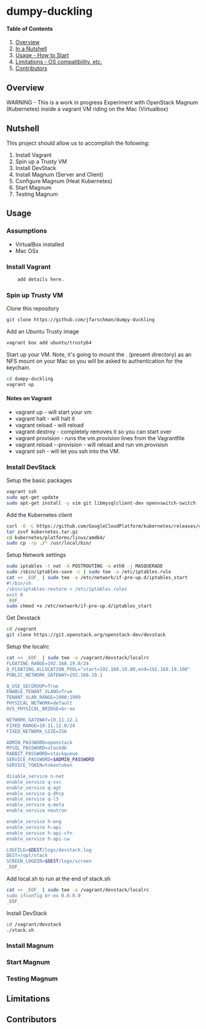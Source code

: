 # dumpy-duckling

#### Table of Contents

1. [Overview](#overview)
2. [In a Nutshell](#Nutshell)
3. [Usage - How to Start](#usage)
4. [Limitations - OS compatibility, etc.](#limitations)
5. [Contributors](#contributors)

## Overview
WARNING - This is a work in progress
Experiment with OpenStack Magnum (Kubernetes) inside a vagrant VM riding
on the Mac (Virtualbox)

## Nutshell
This project should allow us to accomplish the following:

  1) Install Vagrant
  2) Spin up a Trusty VM
  3) Install DevStack
  4) Install Magnum (Server and Client)
  5) Configure Magnum (Heat Kubernetes)
  6) Start Magnum
  7) Testing Magnum

## Usage


### Assumptions

* VirtualBox installed
* Mac OSx

### Install Vagrant

```bash
    add details here.
```
### Spin up Trusty VM
Clone this repository
```bash
git clone https://github.com/jfarschman/dumpy-duckling
```
Add an Ubuntu Trusty image
```bash
vagrant box add ubuntu/trusty64
```
Start up your VM.  Note, it's going to mount the . (present directory) as
an NFS mount on your Mac so you will be asked to authentication for the 
keychain.
```bash
cd dumpy-duckling
vagrant up
```

#### Notes on Vagrant

* vagrant up - will start your vm
* vagrant halt - will halt it
* vagrant reload - will reload
* vagrant destroy - completely removes it so you can start over
* vagrant provision - runs the vm.provision lines from the Vagrantfile
* vagrant reload --provision - will reload and run vm.provision
* vagrant ssh - will let you ssh into the VM.

### Install DevStack
Setup the basic packages
```bash
vagrant ssh
sudo apt-get update
sudo apt-get install -y vim git libmysqlclient-dev openvswitch-switch
```
Add the Kubernetes client
```bash
curl -O -L https://github.com/GoogleCloudPlatform/kubernetes/releases/download/v0.16.0/kubernetes.tar.gz
tar zxvf kubernetes.tar.gz
cd kubernetes/platforms/linux/amd64/
sudo cp -rp ./* /usr/local/bin/
```
Setup Network settings
```bash
sudo iptables -t nat -A POSTROUTING -o eth0 -j MASQUERADE
sudo /sbin/iptables-save -c | sudo tee -a /etc/iptables.rule
cat << _EOF_ | sudo tee -a /etc/network/if-pre-up.d/iptables_start
#!/bin/sh
/sbin/iptables-restore < /etc/iptables.rules
exit 0
_EOF_
sudo chmod +x /etc/network/if-pre-up.d/iptables_start
```
Get Devstack
```bash
cd /vagrant
git clone https://git.openstack.org/openstack-dev/devstack
```
Setup the localrc
```bash
cat << _EOF_ | sudo tee -a /vagrant/devstack/localrc
FLOATING_RANGE=192.168.19.0/24
Q_FLOATING_ALLOCATION_POOL="start=192.168.19.80,end=192.168.19.100"
PUBLIC_NETWORK_GATEWAY=192.168.19.1

Q_USE_SECGROUP=True
ENABLE_TENANT_VLANS=True
TENANT_VLAN_RANGE=1000:1999
PHYSICAL_NETWORK=default
OVS_PHYSICAL_BRIDGE=br-ex

NETWORK_GATEWAY=10.11.12.1
FIXED_RANGE=10.11.12.0/24
FIXED_NETWORK_SIZE=256

ADMIN_PASSWORD=openstack
MYSQL_PASSWORD=stackdb
RABBIT_PASSWORD=stackqueue
SERVICE_PASSWORD=$ADMIN_PASSWORD
SERVICE_TOKEN=tokentoken

disable_service n-net
enable_service q-svc
enable_service q-agt
enable_service q-dhcp
enable_service q-l3
enable_service q-meta
enable_service neutron

enable_service h-eng
enable_service h-api
enable_service h-api-cfn
enable_service h-api-cw

LOGFILE=$DEST/logs/devstack.log
DEST=/opt/stack
SCREEN_LOGDIR=$DEST/logs/screen
_EOF_
```
Add local.sh to run at the end of stack.sh
```bash
cat << _EOF_ | sudo tee -a /vagrant/devstack/localrc
sudo ifconfig br-ex 0.0.0.0
_EOF_
```
Install DevStack
```bash
cd /vagrant/devstack
./stack.sh
```

### Install Magnum


### Start Magnum

### Testing Magnum


## Limitations


## Contributors
